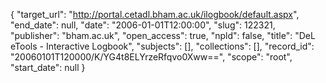 {
  "target_url": "http://portal.cetadl.bham.ac.uk/ilogbook/default.aspx", 
  "end_date": null, 
  "date": "2006-01-01T12:00:00", 
  "slug": 122321, 
  "publisher": "bham.ac.uk", 
  "open_access": true, 
  "npld": false, 
  "title": "DeL eTools - Interactive Logbook", 
  "subjects": [], 
  "collections": [], 
  "record_id": "20060101T120000/K/YG4t8ELYrzeRfqvo0Xww==", 
  "scope": "root", 
  "start_date": null
}

